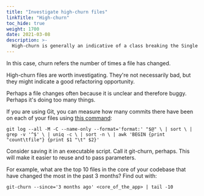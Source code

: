 ```yaml
---
title: "Investigate high-churn files"
linkTitle: "High-churn"
toc_hide: true
weight: 1700
date: 2021-03-08
description: >-
  High-churn is generally an indicative of a class breaking the Single Responsibility Principle
---
```


In this case, churn refers the number of times a file has changed.

High-churn files are worth investigating. They're not necessarily bad, but they
might indicate a good refactoring opportunity.

Perhaps a file changes often because it is unclear and therefore buggy. Perhaps
it's doing too many things.

If you are using Git, you can measure how many commits there have been on each
of your files using [this
command](https://github.com/garybernhardt/dotfiles/blob/master/bin/git-churn):

```
git log --all -M -C --name-only --format='format:' "$@" \ | sort \ | grep -v '^$' \ | uniq -c \ | sort -n \ | awk 'BEGIN {print "count\tfile"} {print $1 "\t" $2}'
```

Consider saving it in an executable script. Call it git-churn, perhaps. This
will make it easier to reuse and to pass parameters.

For example, what are the top 10 files in the core of your codebase that have
changed the most in the past 3 months? Find out with:

```
git-churn --since='3 months ago' <core_of_the_app> | tail -10
```
